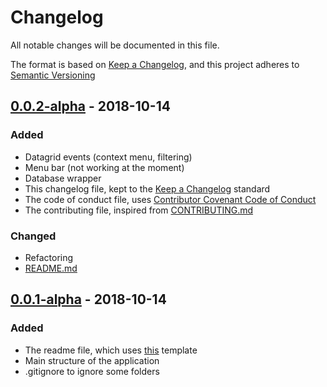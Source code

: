 # Changelog

All notable changes will be documented in this file.

The format is based on [Keep a Changelog](https://keepachangelog.com/en/1.0.0/),
and this project adheres to [Semantic Versioning](https://semver.org/spec/v2.0.0.html)

## [0.0.2-alpha] - 2018-10-14
### Added
- Datagrid events (context menu, filtering)
- Menu bar (not working at the moment)
- Database wrapper
- This changelog file, kept to the [Keep a Changelog](https://keepachangelog.com/en/1.0.0/) standard
- The code of conduct file, uses [Contributor Covenant Code of Conduct](https://www.contributor-covenant.org/version/1/4/code-of-conduct.md)
- The contributing file, inspired from [CONTRIBUTING.md](https://github.com/thephpleague/skeleton/blob/master/CONTRIBUTING.md)

### Changed
- Refactoring
- [README.md](README.md)

## [0.0.1-alpha] - 2018-10-14
### Added

- The readme file, which uses [this](https://gist.github.com/PurpleBooth/109311bb0361f32d87a2) template
- Main structure of the application
- .gitignore to ignore some folders


[0.0.1-alpha]: https://github.com/nlabiris/pokemonstats/compare/v0.0.1...HEAD
[0.0.2-alpha]: https://github.com/nlabiris/pokemonstats/compare/v0.0.1...HEAD